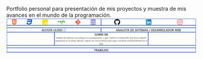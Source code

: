 Portfolio personal para presentación de mis proyectos y muestra de mis avances en el mundo de la programación.
![Image text](img/presentacion.PNG)